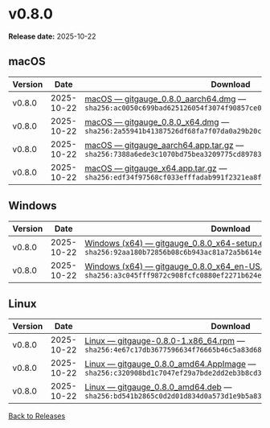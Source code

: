 # v0.8.0

**Release date:** 2025-10-22


## macOS

| Version | Date | Download | Notes |
|---|---|---|---|
| v0.8.0 | 2025-10-22 | [macOS — gitgauge_0.8.0_aarch64.dmg](https://github.com/Monash-FIT3170/2025W1-Commitment/releases/download/v0.8.0/gitgauge_0.8.0_aarch64.dmg) — `sha256:ac0050c699bad625126054f3074f90857ce07ce6e810e092bd3f722953162cd5` | [Notes](https://github.com/Monash-FIT3170/2025W1-Commitment/releases/tag/v0.8.0) |
| v0.8.0 | 2025-10-22 | [macOS — gitgauge_0.8.0_x64.dmg](https://github.com/Monash-FIT3170/2025W1-Commitment/releases/download/v0.8.0/gitgauge_0.8.0_x64.dmg) — `sha256:2a55941b41387526df68fa7f07da0a29b20cee379cdd483f5886a8ac6bfa836d` | [Notes](https://github.com/Monash-FIT3170/2025W1-Commitment/releases/tag/v0.8.0) |
| v0.8.0 | 2025-10-22 | [macOS — gitgauge_aarch64.app.tar.gz](https://github.com/Monash-FIT3170/2025W1-Commitment/releases/download/v0.8.0/gitgauge_aarch64.app.tar.gz) — `sha256:7388a6ede3c1070bd75bea3209775cd897836e79a645f1eb9b083f417ecb07cb` | [Notes](https://github.com/Monash-FIT3170/2025W1-Commitment/releases/tag/v0.8.0) |
| v0.8.0 | 2025-10-22 | [macOS — gitgauge_x64.app.tar.gz](https://github.com/Monash-FIT3170/2025W1-Commitment/releases/download/v0.8.0/gitgauge_x64.app.tar.gz) — `sha256:edf34f97568cf033efffadab991f2321ea8f5c204c7484cbfe2955e99839857c` | [Notes](https://github.com/Monash-FIT3170/2025W1-Commitment/releases/tag/v0.8.0) |



## Windows

| Version | Date | Download | Notes |
|---|---|---|---|
| v0.8.0 | 2025-10-22 | [Windows (x64) — gitgauge_0.8.0_x64-setup.exe](https://github.com/Monash-FIT3170/2025W1-Commitment/releases/download/v0.8.0/gitgauge_0.8.0_x64-setup.exe) — `sha256:92aa180b72856b08c6b943ac81a72a5b614e2ebe473c8bbd798a866354d6b695` | [Notes](https://github.com/Monash-FIT3170/2025W1-Commitment/releases/tag/v0.8.0) |
| v0.8.0 | 2025-10-22 | [Windows (x64) — gitgauge_0.8.0_x64_en-US.msi](https://github.com/Monash-FIT3170/2025W1-Commitment/releases/download/v0.8.0/gitgauge_0.8.0_x64_en-US.msi) — `sha256:a3c045fff9872c908fcfc0880ef2271b624eba5791254c36fea0a99b177f43b6` | [Notes](https://github.com/Monash-FIT3170/2025W1-Commitment/releases/tag/v0.8.0) |



## Linux

| Version | Date | Download | Notes |
|---|---|---|---|
| v0.8.0 | 2025-10-22 | [Linux — gitgauge-0.8.0-1.x86_64.rpm](https://github.com/Monash-FIT3170/2025W1-Commitment/releases/download/v0.8.0/gitgauge-0.8.0-1.x86_64.rpm) — `sha256:4e67c17db3677596634f76665b46c5a83d68e6d32a7039cd26d0225639252248` | [Notes](https://github.com/Monash-FIT3170/2025W1-Commitment/releases/tag/v0.8.0) |
| v0.8.0 | 2025-10-22 | [Linux — gitgauge_0.8.0_amd64.AppImage](https://github.com/Monash-FIT3170/2025W1-Commitment/releases/download/v0.8.0/gitgauge_0.8.0_amd64.AppImage) — `sha256:c320908bd1c7047ef29a7bde2dd2eb3b8cd32011a38432f7cc88e895c03bea64` | [Notes](https://github.com/Monash-FIT3170/2025W1-Commitment/releases/tag/v0.8.0) |
| v0.8.0 | 2025-10-22 | [Linux — gitgauge_0.8.0_amd64.deb](https://github.com/Monash-FIT3170/2025W1-Commitment/releases/download/v0.8.0/gitgauge_0.8.0_amd64.deb) — `sha256:bd541b2865c0d2d01d834d0a573d1e9b5a8304152ee2c10354d51bf543887e43` | [Notes](https://github.com/Monash-FIT3170/2025W1-Commitment/releases/tag/v0.8.0) |


[Back to Releases](./index.md)